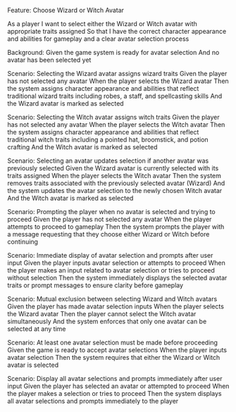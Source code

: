 Feature: Choose Wizard or Witch Avatar

  As a player
  I want to select either the Wizard or Witch avatar with appropriate traits assigned
  So that I have the correct character appearance and abilities for gameplay and a clear avatar selection process

  Background:
    Given the game system is ready for avatar selection
    And no avatar has been selected yet

  Scenario: Selecting the Wizard avatar assigns wizard traits
    Given the player has not selected any avatar
    When the player selects the Wizard avatar
    Then the system assigns character appearance and abilities that reflect traditional wizard traits including robes, a staff, and spellcasting skills
    And the Wizard avatar is marked as selected

  Scenario: Selecting the Witch avatar assigns witch traits
    Given the player has not selected any avatar
    When the player selects the Witch avatar
    Then the system assigns character appearance and abilities that reflect traditional witch traits including a pointed hat, broomstick, and potion crafting
    And the Witch avatar is marked as selected

  Scenario: Selecting an avatar updates selection if another avatar was previously selected
    Given the Wizard avatar is currently selected with its traits assigned
    When the player selects the Witch avatar
    Then the system removes traits associated with the previously selected avatar (Wizard)
    And the system updates the avatar selection to the newly chosen Witch avatar
    And the Witch avatar is marked as selected

  Scenario: Prompting the player when no avatar is selected and trying to proceed
    Given the player has not selected any avatar
    When the player attempts to proceed to gameplay
    Then the system prompts the player with a message requesting that they choose either Wizard or Witch before continuing

  Scenario: Immediate display of avatar selection and prompts after user input
    Given the player inputs avatar selection or attempts to proceed
    When the player makes an input related to avatar selection or tries to proceed without selection
    Then the system immediately displays the selected avatar traits or prompt messages to ensure clarity before gameplay

  Scenario: Mutual exclusion between selecting Wizard and Witch avatars
    Given the player has made avatar selection inputs
    When the player selects the Wizard avatar
    Then the player cannot select the Witch avatar simultaneously
    And the system enforces that only one avatar can be selected at any time

  Scenario: At least one avatar selection must be made before proceeding
    Given the game is ready to accept avatar selections
    When the player inputs avatar selection
    Then the system requires that either the Wizard or Witch avatar is selected

  Scenario: Display all avatar selections and prompts immediately after user input
    Given the player has selected an avatar or attempted to proceed
    When the player makes a selection or tries to proceed
    Then the system displays all avatar selections and prompts immediately to the player
